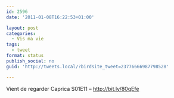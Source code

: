 ```yaml
---
id: 2596
date: '2011-01-08T16:22:53+01:00'

layout: post
categories:
  - Vis ma vie
tags:
  - tweet
format: status
publish_social: no
guid: 'http://tweets.local/?birdsite_tweet=23776666987798528'

---
```


Vient de regarder Caprica S01E11 – http://bit.ly/80qEfe